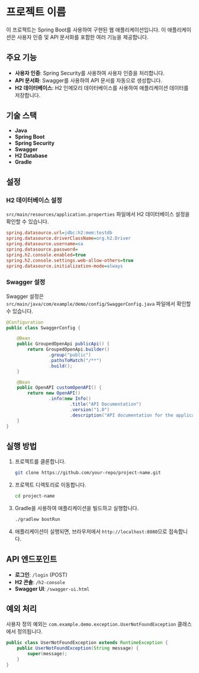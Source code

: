 # 프로젝트 이름

이 프로젝트는 Spring Boot를 사용하여 구현된 웹 애플리케이션입니다. 이 애플리케이션은 사용자 인증 및 API 문서화를 포함한 여러 기능을 제공합니다.

## 주요 기능

- **사용자 인증**: Spring Security를 사용하여 사용자 인증을 처리합니다.
- **API 문서화**: Swagger를 사용하여 API 문서를 자동으로 생성합니다.
- **H2 데이터베이스**: H2 인메모리 데이터베이스를 사용하여 애플리케이션 데이터를 저장합니다.

## 기술 스택

- **Java**
- **Spring Boot**
- **Spring Security**
- **Swagger**
- **H2 Database**
- **Gradle**

## 설정

### H2 데이터베이스 설정

`src/main/resources/application.properties` 파일에서 H2 데이터베이스 설정을 확인할 수 있습니다.

```ini
spring.datasource.url=jdbc:h2:mem:testdb
spring.datasource.driverClassName=org.h2.Driver
spring.datasource.username=sa
spring.datasource.password=
spring.h2.console.enabled=true
spring.h2.console.settings.web-allow-others=true
spring.datasource.initialization-mode=always
```

### Swagger 설정

Swagger 설정은 `src/main/java/com/example/demo/config/SwaggerConfig.java` 파일에서 확인할 수 있습니다.

```java
@Configuration
public class SwaggerConfig {

    @Bean
    public GroupedOpenApi publicApi() {
        return GroupedOpenApi.builder()
                .group("public")
                .pathsToMatch("/**")
                .build();
    }

    @Bean
    public OpenAPI customOpenAPI() {
        return new OpenAPI()
                .info(new Info()
                        .title("API Documentation")
                        .version("1.0")
                        .description("API documentation for the application"));
    }
}
```

## 실행 방법

1. 프로젝트를 클론합니다.
   ```sh
   git clone https://github.com/your-repo/project-name.git
   ```
2. 프로젝트 디렉토리로 이동합니다.
   ```sh
   cd project-name
   ```
3. Gradle을 사용하여 애플리케이션을 빌드하고 실행합니다.
   ```sh
   ./gradlew bootRun
   ```
4. 애플리케이션이 실행되면, 브라우저에서 `http://localhost:8080`으로 접속합니다.

## API 엔드포인트

- **로그인**: `/login` (POST)
- **H2 콘솔**: `/h2-console`
- **Swagger UI**: `/swagger-ui.html`

## 예외 처리

사용자 정의 예외는 `com.example.demo.exception.UserNotFoundException` 클래스에서 정의됩니다.

```java
public class UserNotFoundException extends RuntimeException {
    public UserNotFoundException(String message) {
        super(message);
    }
}
```